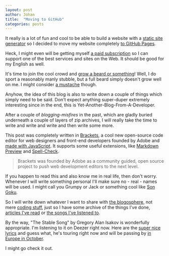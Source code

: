 ```yaml
---
layout: post
author: Johan
title:  "Moving to GitHub"
categories: posts
---
```


It really is a lot of fun and cool to be able to build a website with a [static site generator](http://jekyllrb.com/) so I decided to move my website completely [to GitHub Pages](https://help.github.com/articles/using-jekyll-with-pages).

Heck, I might even will be getting myself [a paid subscription](https://github.com/account/plans) so I can support one of the best services and sites on the Web. It should be good for my English as well.

It's time to join the cool crowd and [grow a beard or something](http://www.beards.org/grow.php)! Well, I do sport a reasonably manly stubble, but a full beard simply doesn't grow well on me. I might consider [a mustache](http://de.movember.com/) though.

Anyhow, the idea of this blog is also to write down a couple of things which simply need to be said. Don't expect anything super-duper extremely interesting since in the end, this is Yet-Another-Blog-From-A-Developer.

After a couple of _blogging-misfires_ in the past, which are gladly buried underneath a couple of layers of zip archives, I will really take the time to write and write and write and then write some more.

This post was completely written in [Brackets](http://brackets.io/?lang=en), a cool new open-source code editor for web designers and front-end developers founded by Adobe and [made with JavaScript](http://www.youtube.com/watch?v=VKitqLpJtAY&list=PL4BC6BE6AA61BE69D). It supports some useful extensions, like [Markdown Preview](https://github.com/gruehle/MarkdownPreview) and [Spell-Check](https://github.com/couzteau/SpellCheck).

> Brackets was founded by Adobe as a community guided, open source project to push web development editors to the next level.

If you happen to read this and also know me in real life, then don't worry. Whenever I will write something personal I'll make sure no - real - names will be used. I might call you Grumpy or Jack or something cool like [Son Goku](http://en.wikipedia.org/wiki/Goku).

So I will write down whatever I want to share with [the blogosphere](http://en.wikipedia.org/wiki/Blogosphere), not mere [coding stuff](https://www.khanacademy.org/computing/cs/programming/intro-to-programming/v/programming-intro), just so I have some archive of the things I've done, [articles I've read](http://getpocket.com/a/queue/list/) or [the songs I've listened to](http://www.last.fm/user/Joe-1).

By the way, "The Stable Song" by Gregory Alan Isakov is wonderfully appropriate. I'm listening to it on Deezer right now. Here are the [super nice lyrics](http://gregoryalanisakov.com/music/the-stable-song) and guess what, he's touring right now and will be passing by [in Europe in October](http://gregoryalanisakov.com/tour).

I might go check it out.